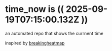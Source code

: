 # time_now is (( 2025-09-19T07:15:00.132Z ))

an automated repo that shows the currnent time

inspired by [breakingheatmap](https://github.com/breakingheatmap/breakingheatmap)